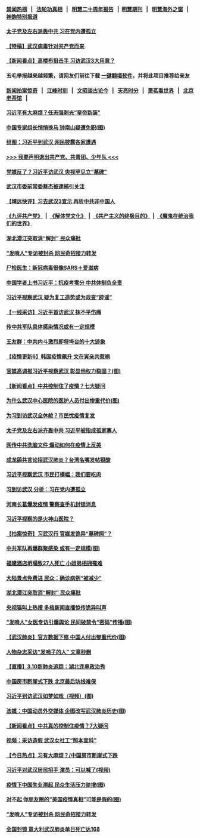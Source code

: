 #### [禁闻热榜](热点新闻.md?=0)  &nbsp;&nbsp;|&nbsp;&nbsp; [法轮功真相](https://github.com/gfw-breaker/truth/blob/master/README.md?=0) &nbsp;&nbsp;|&nbsp;&nbsp; [明慧二十周年报告](https://github.com/gfw-breaker/mh-reports/blob/master/README.md?=0) &nbsp;&nbsp;|&nbsp;&nbsp;[明慧期刊](https://github.com/gfw-breaker/mh-qikan) &nbsp;&nbsp;|&nbsp;&nbsp; [明慧海外之窗](https://github.com/gfw-breaker/mh-news/blob/master/README.md?=0) &nbsp;&nbsp;|&nbsp;&nbsp; [神韵特别报道](https://github.com/gfw-breaker/mh-news/blob/master/shenyun.md?=0)
#### [ 太子党及左右派轰中共 习在党内遭孤立](https://github.com/gfw-breaker/banned-news/blob/master/pages/nsc413/n11927475.md)
#### [ 【特稿】武汉病毒针对共产党而来](https://github.com/gfw-breaker/banned-news/blob/master/pages/nf4514/n11928818.md)
#### [ 【新闻看点】高楼布狙击手 习访武汉3大用意？](https://github.com/gfw-breaker/banned-news/blob/master/pages/nsc413/n11930378.md)
#### 五毛举报越来越频繁，请网友们前往下载 [一键翻墙软件](https://github.com/gfw-breaker/ssr-accounts)，并将此项目推荐给亲友
#### [新闻拍案惊奇](https://github.com/gfw-breaker/banned-news/blob/master/pages/link4.md) &nbsp;&nbsp;|&nbsp;&nbsp; [江峰时刻](https://github.com/gfw-breaker/banned-news/blob/master/pages/link4.md) &nbsp;&nbsp;|&nbsp;&nbsp; [文昭谈古论今](https://github.com/gfw-breaker/banned-news/blob/master/pages/link4.md) &nbsp;&nbsp;|&nbsp;&nbsp; [天亮时分](https://github.com/gfw-breaker/banned-news/blob/master/pages/link4.md) &nbsp;&nbsp;|&nbsp;&nbsp; [萧茗看世界](https://github.com/gfw-breaker/banned-news/blob/master/pages/link4.md) &nbsp;&nbsp;|&nbsp;&nbsp; [北京老茶馆](https://github.com/gfw-breaker/banned-news/blob/master/pages/link4.md) &nbsp;&nbsp;|&nbsp;&nbsp; 
#### [ 习近平有大麻烦？任志强剥光“皇帝新装”](https://github.com/gfw-breaker/banned-news/blob/master/pages/prog1138/a102796974.md)
#### [ 中国专家组长悄悄换马 钟南山疑遭免职(图)](https://github.com/gfw-breaker/banned-news/blob/master/pages/p1/925903.md)
#### [ 组图：习近平到武汉 网民披露各家遭遇](https://github.com/gfw-breaker/banned-news/blob/master/pages/nf4514/n11929515.md)
#### [>>> 我要声明退出共产党、共青团、少年队 <<<](https://github.com/begood0513/goodnews/blob/master/quit/letter.md) 
#### [ 党媒反了？习近平访武汉 央视罕见立“墓碑”](https://github.com/gfw-breaker/banned-news/blob/master/pages/prog1138/a102796247.md)
#### [ 武汉市委前常委蔡杰被逮捕引关注](https://github.com/gfw-breaker/banned-news/blob/master/pages/nsc413/n11932281.md)
#### [ 【靖远快评】习去武汉3宣示 再析中共非中国人](https://github.com/gfw-breaker/banned-news/blob/master/pages/nsc413/n11931548.md)
#### [《九评共产党》](https://github.com/begood0513/9ping.md/blob/master/README.md) &nbsp;|&nbsp; [《解体党文化》](../../../../jtdwh.md/blob/master/README.md)  &nbsp;|&nbsp; [《共产主义的终极目的》](../../../../gczydzjmd.md/blob/master/README.md) &nbsp;|&nbsp; [《魔鬼在统治我们的世界》](../../../../mgztzwmdsj.md/blob/master/README.md) 
#### [ 湖北潜江突取消“解封” 民众痛批](https://github.com/gfw-breaker/banned-news/blob/master/pages/nsc413/n11931718.md)
#### [ “发哨人”专访被封杀 网民奇招接力转发](https://github.com/gfw-breaker/banned-news/blob/master/pages/nf4514/n11932830.md)
#### [ 尸检医生：新冠病毒很像SARS＋爱滋病](https://github.com/gfw-breaker/banned-news/blob/master/pages/nsc413/n11931430.md)
#### [ 中国学者上书习近平：抗疫考零分 中共体制负全责](https://github.com/gfw-breaker/banned-news/blob/master/pages/prog1138/a102796612.md)
#### [ 习近平视察武汉 疑为复工造势或为政变“辟谣”](https://github.com/gfw-breaker/banned-news/blob/master/pages/nsc413/n11930847.md)
#### [ 【一线采访】习近平首访武汉 抹不平伤痛](https://github.com/gfw-breaker/banned-news/blob/master/pages/nf4514/n11929748.md)
#### [ 传中共军队具体感染情况或有一定规模](https://github.com/gfw-breaker/banned-news/blob/master/pages/nsc413/n11931422.md)
#### [ 王友群：中共内斗激烈即将垮台的十大迹象](https://github.com/gfw-breaker/banned-news/blob/master/pages/nf4514/n11928102.md)
#### [ 【疫情更新6】韩国疫情飙升 文在寅亲共惹祸](https://github.com/gfw-breaker/banned-news/blob/master/pages/prog204/a102795918.md)
#### [ 官媒高调报习近平视察武汉 彰显他权力稳固？(图)](https://github.com/gfw-breaker/banned-news/blob/master/pages/p2/925768.md)
#### [ 【新闻看点】中共控制住了疫情？七大疑问](https://github.com/gfw-breaker/banned-news/blob/master/pages/nf4514/n11933407.md)
#### [ 为什么武汉中心医院的医护人员付出惨重代价(图)](https://github.com/gfw-breaker/banned-news/blob/master/pages/p1/925825.md)
#### [ 为习到访武汉全休舱？市民忧疫情复发](https://github.com/gfw-breaker/banned-news/blob/master/pages/nf4514/n11932065.md)
#### [ 太子党及左右派齐轰中共 习近平被指成孤家寡人](https://github.com/gfw-breaker/banned-news/blob/master/pages/prog1138/a102797317.md)
#### [ 网传中共洗脑文件 煽动如何在疫情上反美](https://github.com/gfw-breaker/banned-news/blob/master/pages/nsc413/n11930766.md)
#### [ 成龙舔共言论招武汉肺炎？台湾名嘴发帖狠酸](https://github.com/gfw-breaker/banned-news/blob/master/pages/nsc413/n11930783.md)
#### [ 习近平视察武汉 市民打横幅：我们要吃肉](https://github.com/gfw-breaker/banned-news/blob/master/pages/nsc413/n11930181.md)
#### [ 习到访武汉 分析：习在党内遭孤立](https://github.com/gfw-breaker/banned-news/blob/master/pages/nf4514/n11927475.md)
#### [ 河南长葛爆发疫情 警察查手机封锁消息](https://github.com/gfw-breaker/banned-news/blob/master/pages/prog204/a102797142.md)
#### [ 习近平视察的是火神山医院？](https://github.com/gfw-breaker/banned-news/blob/master/pages/nsc413/n11932762.md)
#### [ 【拍案惊奇】习武汉行 官媒发诡异“墓碑照”？](https://github.com/gfw-breaker/banned-news/blob/master/pages/nsc413/n11931609.md)
#### [ 中共军队再爆群聚感染 或有一定规模(图)](https://github.com/gfw-breaker/banned-news/blob/master/pages/p2/925863.md)
#### [ 福建酒店坍塌致27人死亡 小姐弟相拥罹难](https://github.com/gfw-breaker/banned-news/blob/master/pages/nsc413/n11931250.md)
#### [ 大陆景点免费进 民众：确诊病例“被减少”](https://github.com/gfw-breaker/banned-news/blob/master/pages/nsc413/n11930362.md)
#### [ 湖北潜江突取消“解封” 民众痛批](https://github.com/gfw-breaker/banned-news/blob/master/pages/nf4514/n11931718.md)
#### [ 央视猫叫上热搜 多档新闻直播惊传诡异叫声](https://github.com/gfw-breaker/banned-news/blob/master/pages/prog204/a102796861.md)
#### [ “发哨人”女医专访引爆舆论 民间破禁令“密码”传播(图)](https://github.com/gfw-breaker/banned-news/blob/master/pages/p1/925901.md)
#### [ 【武汉肺炎】官方数据下修 中国人付出惨重代价(图)](https://github.com/gfw-breaker/banned-news/blob/master/pages/p1/925773.md)
#### [ 人物杂志采访“发哨子的人” 文章秒删](https://github.com/gfw-breaker/banned-news/blob/master/pages/nsc413/n11930385.md)
#### [ 【直播】3.10新肺炎追踪：湖北连串政治秀](https://github.com/gfw-breaker/banned-news/blob/master/pages/nf4514/n11932373.md)
#### [ 中国房市断崖式下跌 北京最后防线难保](https://github.com/gfw-breaker/banned-news/blob/master/pages/prog204/a102796999.md)
#### [ 习近平到访武汉如梦如戏（视频）(图)](https://github.com/gfw-breaker/banned-news/blob/master/pages/p2/925765.md)
#### [ 法媒：中国动员外交媒体 企图改写武汉肺炎历史(图)](https://github.com/gfw-breaker/banned-news/blob/master/pages/p1/925771.md)
#### [ 【新闻看点】中共真的控制住疫情？7大疑问](https://github.com/gfw-breaker/banned-news/blob/master/pages/nsc413/n11933407.md)
#### [ 视频：采访造假 武汉女社工“照本宣科”](https://github.com/gfw-breaker/banned-news/blob/master/pages/nsc413/n11932345.md)
#### [ 【今日热点】习有大麻烦？/中国房市断崖式下跌](https://github.com/gfw-breaker/banned-news/blob/master/pages/prog204/a102797098.md)
#### [ 习近平对武汉居民招手 演员：可以喊了(视频)](https://github.com/gfw-breaker/banned-news/blob/master/pages/prog204/a102797016.md)
#### [ 疫情下中国失业潮起 民众生活压力陡增(图)](https://github.com/gfw-breaker/banned-news/blob/master/pages/p5/925756.md)
#### [ 对不起 你朋友圈的“美国疫情真相”可能是假的(图)](https://github.com/gfw-breaker/banned-news/blob/master/pages/p3/925763.md)
#### [ “发哨人”专访被封杀 网民奇招接力转发](https://github.com/gfw-breaker/banned-news/blob/master/pages/nsc413/n11932830.md)
#### [ 全国封锁 意大利武汉肺炎单日死亡达168](https://github.com/gfw-breaker/banned-news/blob/master/pages/nsc413/n11930927.md)
